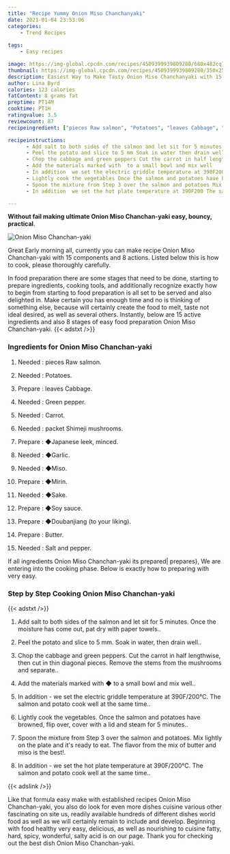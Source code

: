 ```yaml
---
title: "Recipe Yummy Onion Miso Chanchanyaki"
date: 2021-01-04 23:53:06
categories:
    - Trend Recipes
    
tags:
    - Easy recipes

image: https://img-global.cpcdn.com/recipes/4509399939809280/680x482cq70/onion-miso-chanchan-yaki-recipe-main-photo.jpg
thumbnail: https://img-global.cpcdn.com/recipes/4509399939809280/350x250cq70/onion-miso-chanchan-yaki-recipe-main-photo.jpg
description: Easiest Way to Make Tasty Onion Miso Chanchanyaki with 15 ingredients and 8 stages of easy cooking.
author: Lina Byrd
calories: 123 calories
fatContent: 8 grams fat
preptime: PT14M
cooktime: PT1H
ratingvalue: 3.5
reviewcount: 87
recipeingredient: ["pieces Raw salmon", "Potatoes", "leaves Cabbage", "Green pepper", "Carrot", "packet Shimeji mushrooms", "Japanese leek minced", "Garlic", "Miso", "Mirin", "Sake", "Soy sauce", "Doubanjiang to your liking", "Butter", "Salt and pepper"]

recipeinstructions: 
      - Add salt to both sides of the salmon and let sit for 5 minutes Once the moisture has come out pat dry with paper towels 
      - Peel the potato and slice to 5 mm Soak in water then drain well 
      - Chop the cabbage and green peppers Cut the carrot in half lengthwise then cut in thin diagonal pieces Remove the stems from the mushrooms and separate 
      - Add the materials marked with  to a small bowl and mix well 
      - In addition  we set the electric griddle temperature at 390F200 The salmon and potato cook well at the same time 
      - Lightly cook the vegetables Once the salmon and potatoes have browned flip over cover with a lid and steam for 5 minutes 
      - Spoon the mixture from Step 3 over the salmon and potatoes Mix lightly on the plate and its ready to eat The flavor from the mix of butter and miso is the best 
      - In addition  we set the hot plate temperature at 390F200 The salmon and potato cook well at the same time

---
```




**Without fail making ultimate Onion Miso Chanchan-yaki easy, bouncy, practical**. 


![Onion Miso Chanchan-yaki](https://img-global.cpcdn.com/recipes/4509399939809280/680x482cq70/onion-miso-chanchan-yaki-recipe-main-photo.jpg "Onion Miso Chanchan-yaki")




Great Early morning all, currently you can make recipe Onion Miso Chanchan-yaki with 15 components and 8 actions. Listed below this is how to cook, please thoroughly carefully.

In food preparation there are some stages that need to be done, starting to prepare ingredients, cooking tools, and additionally recognize exactly how to begin from starting to food preparation is all set to be served and also delighted in. Make certain you has enough time and no is thinking of something else, because will certainly create the food to melt, taste not ideal desired, as well as several others. Instantly, below are 15 active ingredients and also 8 stages of easy food preparation Onion Miso Chanchan-yaki.
{{< adstxt />}}

### Ingredients for Onion Miso Chanchan-yaki


1. Needed  : pieces Raw salmon.

1. Needed  : Potatoes.

1. Prepare  : leaves Cabbage.

1. Needed  : Green pepper.

1. Needed  : Carrot.

1. Needed  : packet Shimeji mushrooms.

1. Prepare  : ◆Japanese leek, minced.

1. Needed  : ◆Garlic.

1. Needed  : ◆Miso.

1. Prepare  : ◆Mirin.

1. Needed  : ◆Sake.

1. Prepare  : ◆Soy sauce.

1. Prepare  : ◆Doubanjiang (to your liking).

1. Prepare  : Butter.

1. Needed  : Salt and pepper.



If all ingredients Onion Miso Chanchan-yaki its prepared| prepares}, We are entering into the cooking phase. Below is exactly how to preparing with very easy.

### Step by Step Cooking Onion Miso Chanchan-yaki

{{< adstxt />}}


1. Add salt to both sides of the salmon and let sit for 5 minutes. Once the moisture has come out, pat dry with paper towels..



1. Peel the potato and slice to 5 mm. Soak in water, then drain well..



1. Chop the cabbage and green peppers. Cut the carrot in half lengthwise, then cut in thin diagonal pieces. Remove the stems from the mushrooms and separate..



1. Add the materials marked with ◆ to a small bowl and mix well..



1. In addition - we set the electric griddle temperature at 390F/200℃. The salmon and potato cook well at the same time..



1. Lightly cook the vegetables. Once the salmon and potatoes have browned, flip over, cover with a lid and steam for 5 minutes..



1. Spoon the mixture from Step 3 over the salmon and potatoes. Mix lightly on the plate and it&#39;s ready to eat. The flavor from the mix of butter and miso is the best!.



1. In addition - we set the hot plate temperature at 390F/200℃. The salmon and potato cook well at the same time..





{{< adslink />}}

Like that formula easy make with established recipes Onion Miso Chanchan-yaki, you also do look for even more dishes cuisine various other fascinating on site us, readily available hundreds of different dishes world food as well as we will certainly remain to include and develop. Beginning with food healthy very easy, delicious, as well as nourishing to cuisine fatty, hard, spicy, wonderful, salty acid is on our page. Thank you for checking out the best dish Onion Miso Chanchan-yaki.
